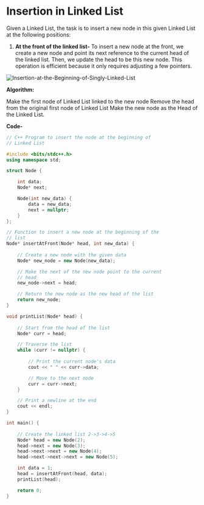 # **Insertion in Linked List**

Given a Linked List, the task is to insert a new node in this given Linked List at the following positions: 

1. **At the front of the linked list-**
To insert a new node at the front, we create a new node and point its next reference to the current head of the linked list. Then, we update the head to be this new node. This operation is efficient because it only requires adjusting a few pointers.

<IMG  src="https://media.geeksforgeeks.org/wp-content/uploads/20240726182404/Insertion-at-the-Beginning-of-Singly-Linked-List.webp"  alt="Insertion-at-the-Beginning-of-Singly-Linked-List"/>

**Algorithm:**

Make the first node of Linked List linked to the new node
Remove the head from the original first node of Linked List
Make the new node as the Head of the Linked List.


**Code-**
```c++
// C++ Program to insert the node at the beginning of
// Linked List

#include <bits/stdc++.h>
using namespace std;

struct Node {

    int data;
    Node* next;

    Node(int new_data) {
        data = new_data;
        next = nullptr; 
    }
};

// Function to insert a new node at the beginning of the
// list
Node* insertAtFront(Node* head, int new_data) {
  
    // Create a new node with the given data
    Node* new_node = new Node(new_data);

    // Make the next of the new node point to the current
    // head
    new_node->next = head;

    // Return the new node as the new head of the list
    return new_node;
}

void printList(Node* head) {
  
    // Start from the head of the list
    Node* curr = head;

    // Traverse the list
    while (curr != nullptr) {
      
        // Print the current node's data
        cout << " " << curr->data;

        // Move to the next node
        curr = curr->next;
    }

    // Print a newline at the end
    cout << endl;
}

int main() {
  
    // Create the linked list 2->3->4->5
    Node* head = new Node(2);
    head->next = new Node(3);
    head->next->next = new Node(4);
    head->next->next->next = new Node(5);

    int data = 1;
    head = insertAtFront(head, data);
    printList(head);

    return 0;
}

```